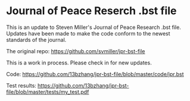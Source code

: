 Journal of Peace Reserch .bst file
==================================

This is an update to Steven Miller's Journal of Peace Research .bst file. Updates have been made to make the code conform to the newest standards of the journal.

The original repo: https://github.com/svmiller/jpr-bst-file

This is a work in process. Please check in for new updates. 

Code: https://github.com/13bzhang/jpr-bst-file/blob/master/code/jpr.bst

Test results: https://github.com/13bzhang/jpr-bst-file/blob/master/tests/my_test.pdf

